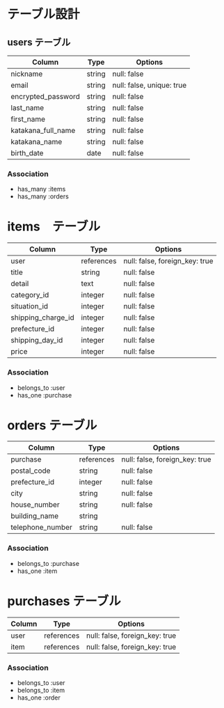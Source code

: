 # テーブル設計

## users テーブル
| Column             | Type   | Options     |
| ------------------ | ------ | ----------- |
| nickname           | string | null: false |
| email              | string | null: false, unique: true |
| encrypted_password | string | null: false |
| last_name          | string | null: false |
| first_name         | string | null: false |
| katakana_full_name | string | null: false |
| katakana_name      | string | null: false |
| birth_date         | date   | null: false |

### Association
- has_many :items
- has_many :orders



# items　テーブル
| Column                | Type   | Options     |
| ------------------    | ------ | ----------- |
| user                  | references  | null: false, foreign_key: true |
| title                 | string | null: false |
| detail                | text      | null: false |
| category_id           | integer   | null: false |
| situation_id          | integer   | null: false |
| shipping_charge_id    | integer   | null: false |
| prefecture_id         | integer   | null: false |
| shipping_day_id       | integer   | null: false |
| price                 | integer   | null: false |

### Association
- belongs_to :user
- has_one    :purchase 

# orders テーブル
| Column             | Type   | Options     |
| ------------------ | ------ | ----------- |
| purchase           | references  | null: false, foreign_key: true |
| postal_code        | string| null: false  |
| prefecture_id      | integer| null: false |
| city               | string | null: false |
| house_number       | string | null: false |
| building_name      | string |
| telephone_number   | string | null: false |

### Association
- belongs_to :purchase
- has_one    :item


# purchases テーブル
| Column             | Type   | Options     |
| ------------------ | ------ | ----------- |
| user               | references  | null: false, foreign_key: true |
| item               | references  | null: false, foreign_key: true |

### Association
- belongs_to :user
- belongs_to :item
- has_one    :order

